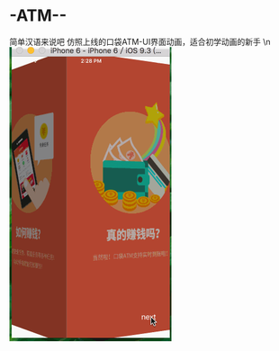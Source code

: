 # -ATM--
简单汉语来说吧
仿照上线的口袋ATM-UI界面动画，适合初学动画的新手
\n![image](https://github.com/zingZhao/-ATM--/blob/master/io.gif )  

